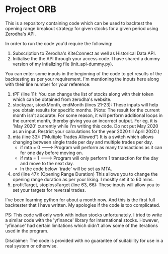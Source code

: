# Project ORB

This is a repository containing code which can be used to backtest the opening range breakout strategy for given stocks for a given period using Zerodha's API. 


In order to run the code you'd require the following: 
1. Subscription to Zerodha's KiteConnect as well as Historical Data API. 
2. Initialise the the API through your access code. I have shared a dummy version of my intializing file (init_api-dummy.py).

You can enter some inputs in the beginning of the code to get results of the backtesting as per your requirement. I'm mentioning the inputs here along with their line number for your reference: 

1. tPF (line 11): You can change the list of stocks along with their token which can be obtained from zerodha's website. 
2. stockyear, stockMonth, endMonth (lines 21-23): These inputs will help you obtain results for specific months. 
(Note: The result for the current month isn't accurate. For some reason, it will perform additional loops in the current month, thereby giving you an incorrect output. For eg. it is 'May 2020' currently while I'm writing this code. Do not put May 2020 as an input. Restrict your calculations for the year 2020 till April 2020.)
3. mta (line 33): ("Multiple Trades Allowed") It is a switch which allows changing between single trade per day and multiple trades per day.
    * if mta = 0 ---> Program will perform as many transactions as it can for one day before moving on.
    * if mta = 1 ---> Program will only perform 1 transaction for the day and move to the next day. 
    * In the code below 'trade' will be set as MTA.
4. ord (line 47): (Opening Range Duration) This allows you to change the opening range duration as per your liking. I mosltly set it to 60 mins. 
5. profitTarget, stoplossTarget (line 63, 66): These inputs will allow you to set your targets for reversal trades. 


I've been learning python for about a month now. And this is the first full backtester that I have written. My apologies if the code is too complicated. 

PS: This code will only work with indian stocks unfortunately. I tried to write a similar code with the 'yfinance' library for international stocks. However, 'yfinance' had certain limitations which didn't allow some of the  iterations used in the program. 

Disclaimer: The code is provided with no guarantee of suitability for use in a real system or otherwise.